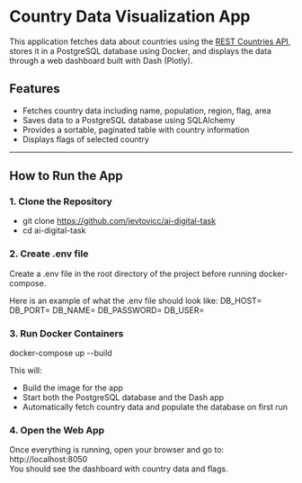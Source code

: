 # Country Data Visualization App

This application fetches data about countries using the [REST Countries API](https://restcountries.com/), stores it in a PostgreSQL database using Docker, and displays the data through a web dashboard built with Dash (Plotly).

## Features

- Fetches country data including name, population, region, flag, area
- Saves data to a PostgreSQL database using SQLAlchemy
- Provides a sortable, paginated table with country information
- Displays flags of selected country

---

## How to Run the App

### 1. Clone the Repository

- git clone https://github.com/jevtovicc/ai-digital-task
- cd ai-digital-task

### 2. Create .env file
Create a .env file in the root directory of the project before running docker-compose.

Here is an example of what the .env file should look like:
DB_HOST=<db>
DB_PORT=<port>
DB_NAME=<aidigitaldb>
DB_PASSWORD=<dbpassword>
DB_USER=<dbuser>

### 3. Run Docker Containers
docker-compose up --build

This will:

- Build the image for the app
- Start both the PostgreSQL database and the Dash app
- Automatically fetch country data and populate the database on first run


### 4. Open the Web App
Once everything is running, open your browser and go to: http://localhost:8050 <br> You should see the dashboard with country data and flags.
